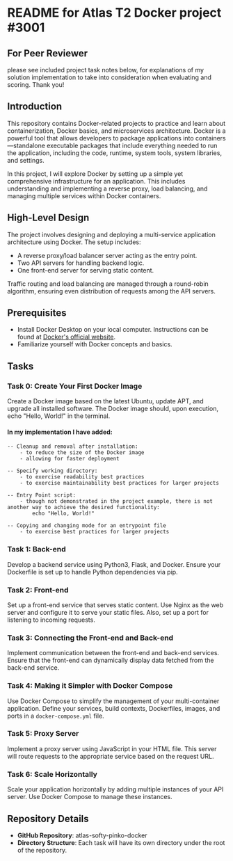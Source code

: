 
# README for Atlas T2 Docker project #3001

## For Peer Reviewer
please see included project task notes below, for explanations of my solution implementation to take into consideration when evaluating and scoring. Thank you!

## Introduction
This repository contains Docker-related projects to practice and learn about containerization, Docker basics, and microservices architecture. Docker is a powerful tool that allows developers to package applications into containers—standalone executable packages that include everything needed to run the application, including the code, runtime, system tools, system libraries, and settings.

In this project, I will explore Docker by setting up a simple yet comprehensive infrastructure for an application. This includes understanding and implementing a reverse proxy, load balancing, and managing multiple services within Docker containers.

## High-Level Design
The project involves designing and deploying a multi-service application architecture using Docker. The setup includes:
- A reverse proxy/load balancer server acting as the entry point.
- Two API servers for handling backend logic.
- One front-end server for serving static content.

Traffic routing and load balancing are managed through a round-robin algorithm, ensuring even distribution of requests among the API servers.

## Prerequisites
- Install Docker Desktop on your local computer. Instructions can be found at [Docker's official website](https://www.docker.com/).
- Familiarize yourself with Docker concepts and basics.

## Tasks

### Task 0: Create Your First Docker Image
Create a Docker image based on the latest Ubuntu, update APT, and upgrade all installed software. The Docker image should, upon execution, echo "Hello, World!" in the terminal.

#### In my implementation I have added:
    -- Cleanup and removal after installation:
        - to reduce the size of the Docker image
        - allowing for faster deployment

    -- Specify working directory:
        - to exercise readability best practices
        - to exercise maintainability best practices for larger projects

    -- Entry Point script:
        - though not demonstrated in the project example, there is not another way to achieve the desired functionality: 
            echo "Hello, World!"

    -- Copying and changing mode for an entrypoint file
        - to exercise best practices for larger projects

### Task 1: Back-end
Develop a backend service using Python3, Flask, and Docker. Ensure your Dockerfile is set up to handle Python dependencies via pip.

### Task 2: Front-end
Set up a front-end service that serves static content. Use Nginx as the web server and configure it to serve your static files. Also, set up a port for listening to incoming requests.

### Task 3: Connecting the Front-end and Back-end
Implement communication between the front-end and back-end services. Ensure that the front-end can dynamically display data fetched from the back-end service.

### Task 4: Making it Simpler with Docker Compose
Use Docker Compose to simplify the management of your multi-container application. Define your services, build contexts, Dockerfiles, images, and ports in a `docker-compose.yml` file.

### Task 5: Proxy Server
Implement a proxy server using JavaScript in your HTML file. This server will route requests to the appropriate service based on the request URL.

### Task 6: Scale Horizontally
Scale your application horizontally by adding multiple instances of your API server. Use Docker Compose to manage these instances.

## Repository Details
- **GitHub Repository**: atlas-softy-pinko-docker
- **Directory Structure**: Each task will have its own directory under the root of the repository.
